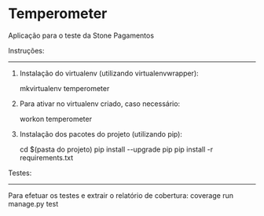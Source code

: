 Temperometer
============
Aplicação para o teste da Stone Pagamentos

Instruções:
___________


1.  Instalação do virtualenv (utilizando virtualenvwrapper):

    mkvirtualenv temperometer

2.  Para ativar no virtualenv criado, caso necessário:

    workon temperometer

3.  Instalação dos pacotes do projeto (utilizando pip):
    
    cd $(pasta do projeto)
    pip install --upgrade pip
    pip install -r requirements.txt



Testes:
_______

Para efetuar os testes e extrair o relatório de cobertura:
    coverage run manage.py test